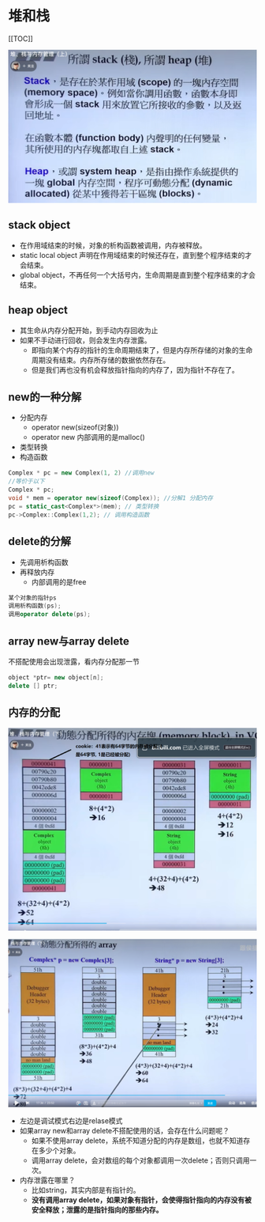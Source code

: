 # 堆和栈

[[TOC]]

<img src="./pic/image-20221226231950601.png" alt="image-20221226231950601" style="zoom:50%;" />

## stack object

- 在作用域结束的时候，对象的析构函数被调用，内存被释放。
- static local object 声明在作用域结束的时候还存在，直到整个程序结束的才会结束。
- global object，不再任何一个大括号内，生命周期是直到整个程序结束的才会结束。

## heap object

- 其生命从内存分配开始，到手动内存回收为止
- 如果不手动进行回收，则会发生内存泄露。
  - 即指向某个内存的指针的生命周期结束了，但是内存所存储的对象的生命周期没有结束。内存所存储的数据依然存在。
  - 但是我们再也没有机会释放指针指向的内存了，因为指针不存在了。



## new的一种分解

- 分配内存
  - operator new(sizeof(对象))
  - operator new 内部调用的是malloc()
- 类型转换
- 构造函数



```c++
Complex * pc = new Complex(1, 2) //调用new
//等价于以下
Complex * pc;
void * mem = operator new(sizeof(Complex)); //分解1 分配内存
pc = static_cast<Complex*>(mem); // 类型转换
pc->Complex::Complex(1,2); // 调用构造函数
```



## delete的分解

- 先调用析构函数
- 再释放内存
  - 内部调用的是free

```c++
某个对象的指针ps
调用析构函数(ps);
调用operator delete(ps);
```



## array new与array delete

不搭配使用会出现泄露，看内存分配那一节

```c++
object *ptr= new object[n];
delete [] ptr;
```



## 内存的分配

![image-20221226234954518](./pic/image-20221226234954518.png)

![image-20221226235146438](./pic/image-20221226235146438.png)

- 左边是调试模式右边是relase模式
- 如果array new和array delete不搭配使用的话，会存在什么问题呢？
  - 如果不使用array delete，系统不知道分配的内存是数组，也就不知道存在多少个对象。
  - 调用array delete，会对数组的每个对象都调用一次delete；否则只调用一次。
- 内存泄露在哪里？
  - 比如string，其实内部是有指针的。
  - **没有调用array delete，如果对象有指针，会使得指针指向的内存没有被安全释放；泄露的是指针指向的那些内存。**

